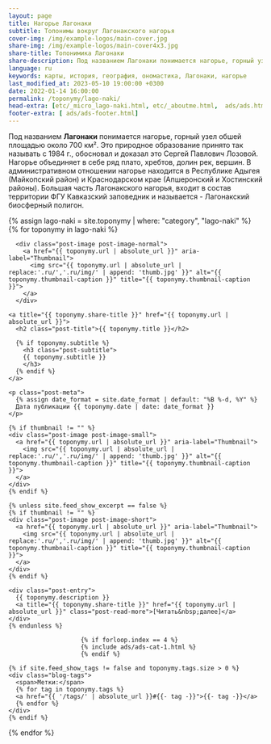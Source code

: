 ```yaml
---
layout: page
title: Нагорье Лагонаки
subtitle: Топонимы вокруг Лагонакского нагорья
cover-img: /img/example-logos/main-cover.jpg
share-img: /img/example-logos/main-cover4x3.jpg
share-title: Топонимика Лагонаки
share-description: Под названием Лагонаки понимается нагорье, горный узел обшей площадью около 700 км². Это природное образование принято так называть с 1984 г.
language: ru
keywords: карты, история, география, ономастика, Лагонаки, нагорье
last_modified_at: 2023-05-10 19:00:00 +0300
date: 2022-01-14 16:00:00
permalink: /toponymy/lago-naki/
head-extra: [etc/_micro_lago-naki.html, etc/_aboutme.html,  ads/ads.html]
footer-extra: [ ads/ads-footer.html]
---
```

Под названием **Лагонаки** понимается нагорье, горный узел обшей площадью около 700 км². Это природное образование принято так называть с 1984 г., обосновал и доказал это Сергей Павлович Лозовой. Нагорье объединяет в себе ряд плато, хребтов, долин рек, вершин. В административном отношении нагорье находится в Республике Адыгея (Майкопский район) и Краснодарском крае (Апшеронский и Хостинский районы). Большая часть Лагонакского нагорья, входит в состав территории ФГУ Кавказский заповедник и называется - Лагонакский биосферный полигон.

<div class="posts-list">
  {% assign lago-naki = site.toponymy | where: "category", "lago-naki" %}
  {% for toponymy in lago-naki %}
  <article class="post-preview">

  <!--    {%- capture thumbnail -%}
        {% if toponymy.thumbnail-img %}
          {{ toponymy.thumbnail-img }}
        {% elsif toponymy.cover-img %}
          {% if toponymy.cover-img.first %}
            {{ toponymy.cover-img[0].first.first }}
          {% else %}
            {{ toponymy.cover-img }}
          {% endif %}
        {% else %}
        {% endif %}
      {% endcapture %}
      {% assign thumbnail=thumbnail | strip %}

      {% if site.feed_show_excerpt == false %}
      {% if thumbnail != "" %} -->
      <div class="post-image post-image-normal">
        <a href="{{ toponymy.url | absolute_url }}" aria-label="Thumbnail">
          <img src="{{ toponymy.url | absolute_url | replace:'.ru/','.ru/img/' | append: 'thumb.jpg' }}" alt="{{ toponymy.thumbnail-caption }}" title="{{ toponymy.thumbnail-caption }}">
        </a>
      </div>
  <!--    {% endif %}
      {% endif %} -->

    <a title="{{ toponymy.share-title }}" href="{{ toponymy.url | absolute_url }}">
      <h2 class="post-title">{{ toponymy.title }}</h2>

      {% if toponymy.subtitle %}
        <h3 class="post-subtitle">
        {{ toponymy.subtitle }}
        </h3>
      {% endif %}
    </a>

    <p class="post-meta">
      {% assign date_format = site.date_format | default: "%B %-d, %Y" %}
      Дата публикации {{ toponymy.date | date: date_format }}
    </p>

    {% if thumbnail != "" %}
    <div class="post-image post-image-small">
      <a href="{{ toponymy.url | absolute_url }}" aria-label="Thumbnail">
        <img src="{{ toponymy.url | absolute_url | replace:'.ru/','.ru/img/' | append: 'thumb.jpg' }}" alt="{{ toponymy.thumbnail-caption }}" title="{{ toponymy.thumbnail-caption }}">
      </a>
    </div>
    {% endif %}

    {% unless site.feed_show_excerpt == false %}
    {% if thumbnail != "" %}
    <div class="post-image post-image-short">
      <a href="{{ toponymy.url | absolute_url }}" aria-label="Thumbnail">
        <img src="{{ toponymy.url | absolute_url | replace:'.ru/','.ru/img/' | append: 'thumb.jpg' }}" alt="{{ toponymy.thumbnail-caption }}" title="{{ toponymy.thumbnail-caption }}">
      </a>
    </div>
    {% endif %}

    <div class="post-entry">
      {{ toponymy.description }}
      <a title="{{ toponymy.share-title }}" href="{{ toponymy.url | absolute_url }}" class="post-read-more">[Читать&nbsp;далее]</a>
    </div>
    {% endunless %}

                        {% if forloop.index == 4 %}
                        {% include ads/ads-cat-1.html %}
                        {% endif %}

    {% if site.feed_show_tags != false and toponymy.tags.size > 0 %}
    <div class="blog-tags">
      <span>Метки:</span>
      {% for tag in toponymy.tags %}
      <a href="{{ '/tags/' | absolute_url }}#{{- tag -}}">{{- tag -}}</a>
      {% endfor %}
    </div>
    {% endif %}

   </article>
  {% endfor %}
</div>
